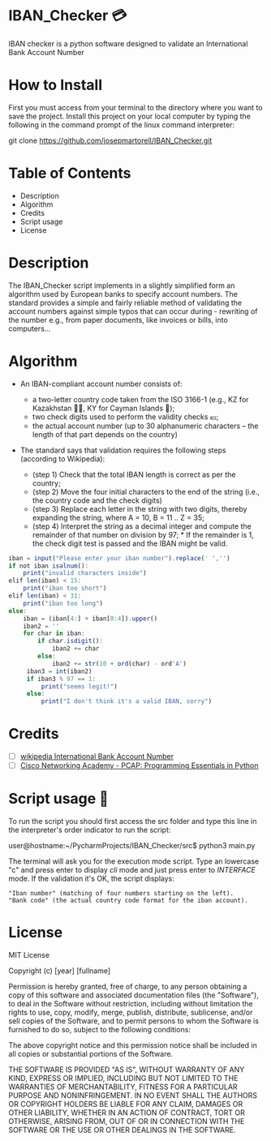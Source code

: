 # IBAN_Checker :credit_card:
IBAN checker is a python software designed to validate an International Bank Account Number

# How to Install
First you must access from your terminal to the directory where you want to save the project. Install this project on your local computer by typing the following in the command prompt of the linux command interpreter:

git clone https://github.com/josepmartorell/IBAN_Checker.git

# Table of Contents
- Description
- Algorithm
- Credits
- Script usage
- License
 
# Description
The IBAN_Checker script implements in a slightly simplified form an algorithm used by European banks to specify account numbers. 
The standard provides a simple and fairly reliable method of validating the account numbers against simple typos that can occur during  -   rewriting of the number e.g., from paper documents, like invoices or bills, into computers...
 
# Algorithm
* An IBAN-compliant account number consists of:

    * a two-letter country code taken from the ISO 3166-1 (e.g., KZ for Kazakhstan :kneeling_woman:, KY for Cayman Islands :crocodile:);
    * two check digits used to perform the validity checks :euro:;
    * the actual account number (up to 30 alphanumeric characters – the length of that part depends on the country)

* The standard says that validation requires the following steps (according to Wikipedia):

    * (step 1) Check that the total IBAN length is correct as per the country; 
    * (step 2) Move the four initial characters to the end of the string (i.e., the country code and the check digits)
    * (step 3) Replace each letter in the string with two digits, thereby expanding the string, where A = 10, B = 11 .. Z = 35;
    * (step 4) Interpret the string as a decimal integer and compute the remainder of that number on division by 97; 
          * If the remainder is 1, the check digit test is passed and the IBAN might be valid.
          
```javascript
iban = input("Please enter your iban number").replace(' ','')
if not iban isalnum():
    print("invalid characters inside") 
elif len(iban) < 15:
    print("iban too short") 
elif len(iban) < 31:
    print("iban too long") 
else:
    iban = (iban[4:] + iban[0:4]).upper()
    iban2 = ''
    for char in iban:
        if char.isdigit():
            iban2 += char
        else:
            iban2 += str(10 + ord(char) - ord'A')
     iban3 = int(iban2)
     if iban3 % 97 == 1:
         print("seems legit!")
     else:
         print("I don't think it's a valid IBAN, sorry")
```
# Credits
- [ ] [wikipedia International Bank Account Number](https://en.wikipedia.org/wiki/International_Bank_Account_Number)
- [ ] [Cisco Networking Academy - PCAP: Programming Essentials in Python](https://www.netacad.com/courses/programming/pcap-programming-essentials-python)

# Script usage :roll_of_paper:
To run the script you should first access the src folder and type this line in the interpreter's order indicator to run the script:

user@hostname:~/PycharmProjects/IBAN_Checker/src$ python3 main.py

The terminal will ask you for the execution mode script. Type an lowercase "c" and press enter to display _cli_ mode and just press enter to _INTERFACE_ mode. If the validation it's OK, the script displays:

    "Iban number" (matching of four numbers starting on the left).
    "Bank code" (the actual country code format for the iban account).

# License
MIT License

Copyright (c) [year] [fullname]

Permission is hereby granted, free of charge, to any person obtaining a copy
of this software and associated documentation files (the "Software"), to deal
in the Software without restriction, including without limitation the rights
to use, copy, modify, merge, publish, distribute, sublicense, and/or sell
copies of the Software, and to permit persons to whom the Software is
furnished to do so, subject to the following conditions:

The above copyright notice and this permission notice shall be included in all
copies or substantial portions of the Software.

THE SOFTWARE IS PROVIDED "AS IS", WITHOUT WARRANTY OF ANY KIND, EXPRESS OR
IMPLIED, INCLUDING BUT NOT LIMITED TO THE WARRANTIES OF MERCHANTABILITY,
FITNESS FOR A PARTICULAR PURPOSE AND NONINFRINGEMENT. IN NO EVENT SHALL THE
AUTHORS OR COPYRIGHT HOLDERS BE LIABLE FOR ANY CLAIM, DAMAGES OR OTHER
LIABILITY, WHETHER IN AN ACTION OF CONTRACT, TORT OR OTHERWISE, ARISING FROM,
OUT OF OR IN CONNECTION WITH THE SOFTWARE OR THE USE OR OTHER DEALINGS IN THE
SOFTWARE.
